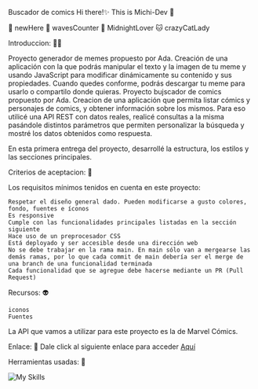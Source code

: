 Buscador de comics
Hi there!✨
This is Michi-Dev 🖤

🐾 newHere
🌊 wavesCounter
🌙 MidnightLover
🐱 crazyCatLady

Introduccion: 🧜‍♀️

Proyecto generador de memes propuesto por Ada. Creación de una aplicación con la que podrás manipular el texto y la imagen de tu meme y usando JavaScript para modificar dinámicamente su contenido y sus propiedades. Cuando quedes conforme, podrás descargar tu meme para usarlo o compartilo donde quieras.
Proyecto bujscador de comics propuesto por Ada. Creacion de una aplicación que permita listar cómics y personajes de comics, y obtener información sobre los mismos. Para eso utilicé una API REST con datos reales, realicé consultas a la misma pasándole distintos parámetros que permiten personalizar la búsqueda y mostré los datos obtenidos como respuesta.

En esta primera entrega del proyecto, desarrollé la estructura, los estilos y las secciones principales.

Criterios de aceptacion: 🧠

Los requisitos mínimos tenidos en cuenta en este proyecto:

    Respetar el diseño general dado. Pueden modificarse a gusto colores, fondo, fuentes e íconos
    Es responsive
    Cumple con las funcionalidades principales listadas en la sección siguiente
    Hace uso de un preprocesador CSS
    Está deployado y ser accesible desde una dirección web
    No se debe trabajar en la rama main. En main sólo van a mergearse las demás ramas, por lo que cada commit de main debería ser el merge de una branch de una funcionalidad terminada
    Cada funcionalidad que se agregue debe hacerse mediante un PR (Pull Request)

Recursos: 👽

    iconos
    Fuentes

La API que vamos a utilizar para este proyecto es la de Marvel Cómics.

Enlace: 🥰
Dale click al siguiente enlace para acceder [Aquí](https://immichi-dev.github.io/ComicsTP/)

Herramientas usadas: :toolbox:

![My Skills](https://skillicons.dev/icons?i=vscode,github,git,html,js,md,tailwind) 





